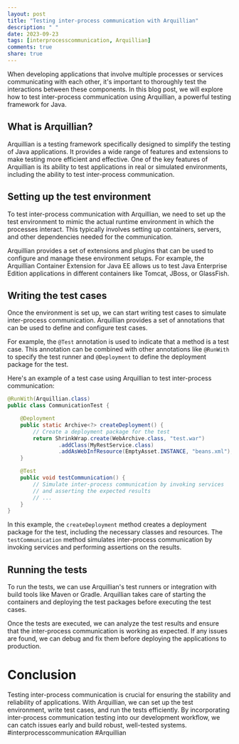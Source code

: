 ```yaml
---
layout: post
title: "Testing inter-process communication with Arquillian"
description: " "
date: 2023-09-23
tags: [interprocesscommunication, Arquillian]
comments: true
share: true
---
```


When developing applications that involve multiple processes or services communicating with each other, it's important to thoroughly test the interactions between these components. In this blog post, we will explore how to test inter-process communication using Arquillian, a powerful testing framework for Java.

## What is Arquillian?

Arquillian is a testing framework specifically designed to simplify the testing of Java applications. It provides a wide range of features and extensions to make testing more efficient and effective. One of the key features of Arquillian is its ability to test applications in real or simulated environments, including the ability to test inter-process communication.

## Setting up the test environment

To test inter-process communication with Arquillian, we need to set up the test environment to mimic the actual runtime environment in which the processes interact. This typically involves setting up containers, servers, and other dependencies needed for the communication.

Arquillian provides a set of extensions and plugins that can be used to configure and manage these environment setups. For example, the Arquillian Container Extension for Java EE allows us to test Java Enterprise Edition applications in different containers like Tomcat, JBoss, or GlassFish.

## Writing the test cases

Once the environment is set up, we can start writing test cases to simulate inter-process communication. Arquillian provides a set of annotations that can be used to define and configure test cases.

For example, the `@Test` annotation is used to indicate that a method is a test case. This annotation can be combined with other annotations like `@RunWith` to specify the test runner and `@Deployment` to define the deployment package for the test.

Here's an example of a test case using Arquillian to test inter-process communication:

```java
@RunWith(Arquillian.class)
public class CommunicationTest {

    @Deployment
    public static Archive<?> createDeployment() {
        // Create a deployment package for the test
        return ShrinkWrap.create(WebArchive.class, "test.war")
                .addClass(MyRestService.class)
                .addAsWebInfResource(EmptyAsset.INSTANCE, "beans.xml");
    }

    @Test
    public void testCommunication() {
        // Simulate inter-process communication by invoking services
        // and asserting the expected results
        // ...
    }
}
```

In this example, the `createDeployment` method creates a deployment package for the test, including the necessary classes and resources. The `testCommunication` method simulates inter-process communication by invoking services and performing assertions on the results.

## Running the tests

To run the tests, we can use Arquillian's test runners or integration with build tools like Maven or Gradle. Arquillian takes care of starting the containers and deploying the test packages before executing the test cases.

Once the tests are executed, we can analyze the test results and ensure that the inter-process communication is working as expected. If any issues are found, we can debug and fix them before deploying the applications to production.

# Conclusion

Testing inter-process communication is crucial for ensuring the stability and reliability of applications. With Arquillian, we can set up the test environment, write test cases, and run the tests efficiently. By incorporating inter-process communication testing into our development workflow, we can catch issues early and build robust, well-tested systems. #interprocesscommunication #Arquillian